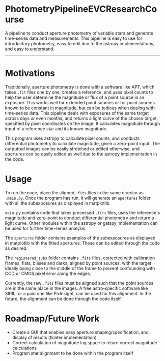 # PhotometryPipelineEVCResearchCourse
A pipeline to conduct aperture photometry of variable stars and generate time-series data and measurements. This pipeline is easy to use for introductory photometry, easy to edit due to the astropy implementations, and easy to understand. 

---

# Motivations

Traditionally, aperture photometry is done with a software like APT, which takes `.fit` files one by one, creates a reference, and uses pixel counts to help the user determine the magnitude or flux of a point source in an exposure. This works well for extended point sources or for point sources known to be constant in magnitude, but can be tedious when dealing with time-series data. This pipeline deals with exposures of the same target across days or even months, and returns a light curve of the chosen target, specified by pixel coordinates on the image. It calculates magnitude through input of a reference star and its known magnitude. 

This program uses astropy to calculate pixel counts, and conducts differential photometry to calculate magnitude, given a zero-point input. The outputted images can be easily stretched or edited otherwise, and apertures can be easily edited as well due to the astropy implementation in the code. 

# Usage

To run the code, place the aligned `.fits` files in the same director as `.main.py`. Once the program has run, it will generate an `apertures` folder with all the subexposures as displayed in matplotlib. 

`main.py` contains code that takes processed `.fits` files, uses the reference's magnitude and zero-point to conduct differential photometry and return a light curve. Other modules within the astropy or gatspy implementation can be used for further time-series analysis. 

The `apertures` folder contains examples of the subexposures as displayed in matplotlib with the fitted apertures. These can be edited through the code as desired. 

The `registered_subs` folder contains `.fits` files, corrected with calibration frames, flats, biases and darks, aligned by point sources, with the target ideally being close to the middle of the frame to prevent confounding with CCD or CMOS pixel error along the edges.  

Currently, the raw `.fits` files must be aligned such that the point sources are in the same place in the images. A free astro-specific software like SIRIL, or a paid one like PixInsight, can be used for this alignment. In the future, the alignment can be done through the code itself. 

# Roadmap/Future Work

 - Create a GUI that enables easy aperture shaping/specification, and display of results (tkinter implementation)
 - Correct calculation of magnitude log space to return correct magnitude calculations
 - Program star alignment to be done within the program itself
